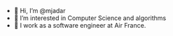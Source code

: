 - 👋 Hi, I’m @mjadar
- 👀 I’m interested in Computer Science and algorithms 
- 🌱 I work as a software engineer at Air France.


<!---
mjadar/mjadar is a ✨ special ✨ repository because its `README.md` (this file) appears on your GitHub profile.
You can click the Preview link to take a look at your changes.
--->

